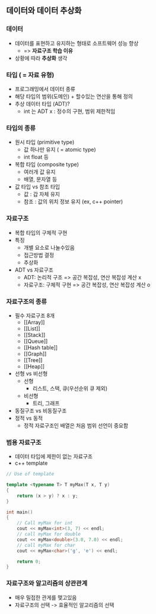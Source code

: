 ## 데이터와 데이터 추상화

### 데이터
- 데이터를 표현하고 유지하는 형태로 소프트웨어 성능 향상
	- => **자료구조 학습 이유**
- 상황에 따라 **추상화** 생각

### 타입 ( = 자료 유형)
- 프로그래밍에서 데이터 종류
- 해당 타입의 범위(도메인) + 할수있는 연산을 통해 정의
- 추상 데이터 타입 (ADT)?
	- int 는 ADT x : 정수의 구현, 범위 제한적임

### 타입의 종류
- 원시 타입 (primitive type)
	- 값 하나만 유지 ( = atomic type)
	- int float 등
- 복합 타입 (composite type)
	- 여러개 값 유지
	- 배열, 문자열 등
- 값 타입 vs 참조 타입
	- 값 : 갑 자체 유지 
	- 참조 : 값의 위치 정보 유지 (ex, c++ pointer)


### 자료구조
- 복합 타입의 구체적 구현
- 특징
	- 개별 요소로 나눌수있음
	- 접근방법 결정
	- 추상화
- ADT vs 자료구조
	- ADT: 논리적 구조 => 공간 복잡성, 연산 복잡성 계산 x
	- 자료구조: 구체적 구현 => 공간 복잡성, 연산 복잡성 계산 o


### 자료구조의 종류
- 필수 자료구조 8개
	- [[Array]]
	- [[List]]
	- [[Stack]]
	- [[Queue]]
	- [[Hash table]]
	- [[Graph]]
	- [[Tree]]
	- [[Heap]]
- 선형 vs 비선형
	- 선형
		- 리스트, 스택, 큐(우선순위 큐 제외)
	- 비선형
		- 트리, 그래프
- 동질구조 vs 비동질구조
- 정적 vs 동적
	- 정적 자료구조인 배열은 처음 범위 선언이 중요함

### 범용 자료구조
- 데이터 타입에 제한이 없는 자료구조
- c++ template
```c++
// Use of template

template <typename T> T myMax(T x, T y)
{
	return (x > y) ? x : y;
}

int main()
{
	// Call myMax for int
	cout << myMax<int>(3, 7) << endl;
	// call myMax for double
	cout << myMax<double>(3.0, 7.0) << endl;
	// call myMax for char
	cout << myMax<char>('g', 'e') << endl;

	return 0;
}

```


### 자료구조와 알고리즘의 상관관계
- 매우 밀접한 관게를 맺고있음
- 자료구조의 선택 -> 효율적인 알고리즘의 선택